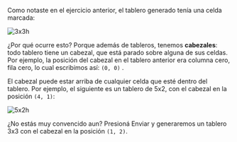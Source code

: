 Como notaste en el ejercicio anterior, el tablero generado tenía una celda marcada:

![3x3h](https://raw.githubusercontent.com/mumuki/mumuki-fundamentos-ruby-stones-guia-1-primeros-programas/master/3x3h.png)

¿Por qué ocurre esto? Porque además de tableros, tenemos **cabezales**: todo tablero tiene un cabezal, que está parado sobre alguna de sus celdas. Por ejemplo, la posición del cabezal en el tablero anterior era  columna cero, fila cero, lo cual escribimos así: `(0, 0)` .

El cabezal puede estar arriba de cualquier celda que esté dentro del tablero. Por ejemplo, el siguiente es un tablero de 5x2, con el cabezal en la posición `(4, 1)`:

![5x2h](https://raw.githubusercontent.com/mumuki/mumuki-fundamentos-ruby-stones-guia-1-primeros-programas/master/5x2h.png)

¿No estás muy convencido aun? Presioná Enviar y generaremos un tablero 3x3 con el cabezal en la posición `(1, 2)`.